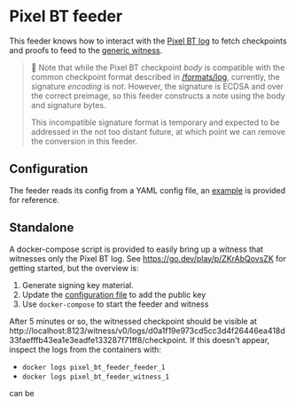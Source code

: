 # Pixel BT feeder

This feeder knows how to interact with the
[Pixel BT log](https://developers.google.com/android/binary_transparency/pixel)
to fetch checkpoints and proofs to feed to the [generic witness](/witness/golang).

> :frog:
> Note that while the Pixel BT checkpoint _body_ is compatible with the 
> common checkpoint format described in [/formats/log](/formats/log),
> currently, the signature *encoding* is not. However, the signature is ECDSA
> and over the correct preimage, so this feeder constructs a note using the
> body and signature bytes.
>
> This incompatible signature format is temporary and expected to be addressed
> in the not too distant future, at which point we can remove the conversion in
> this feeder.

## Configuration

The feeder reads its config from a YAML config file, an [example](./example_config.yaml) is
provided for reference.

## Standalone

A docker-compose script is provided to easily bring up a witness that witnesses only the
Pixel BT log. See https://go.dev/play/p/ZKrAbQovsZK for getting started, but the overview is:
 1. Generate signing key material.
 2. Update the [configuration file](./standalone.conf/feeder.yaml) to add the public key
 3. Use `docker-compose` to start the feeder and witness

After 5 minutes or so, the witnessed checkpoint should be visible at
http://localhost:8123/witness/v0/logs/d0a1f19e973cd5cc3d4f26446ea418d33faefffb43ea1e3eadfe133287f71ff8/checkpoint.
If this doesn't appear, inspect the logs from the containers with:
 * `docker logs pixel_bt_feeder_feeder_1`
 * `docker logs pixel_bt_feeder_witness_1`

can be
